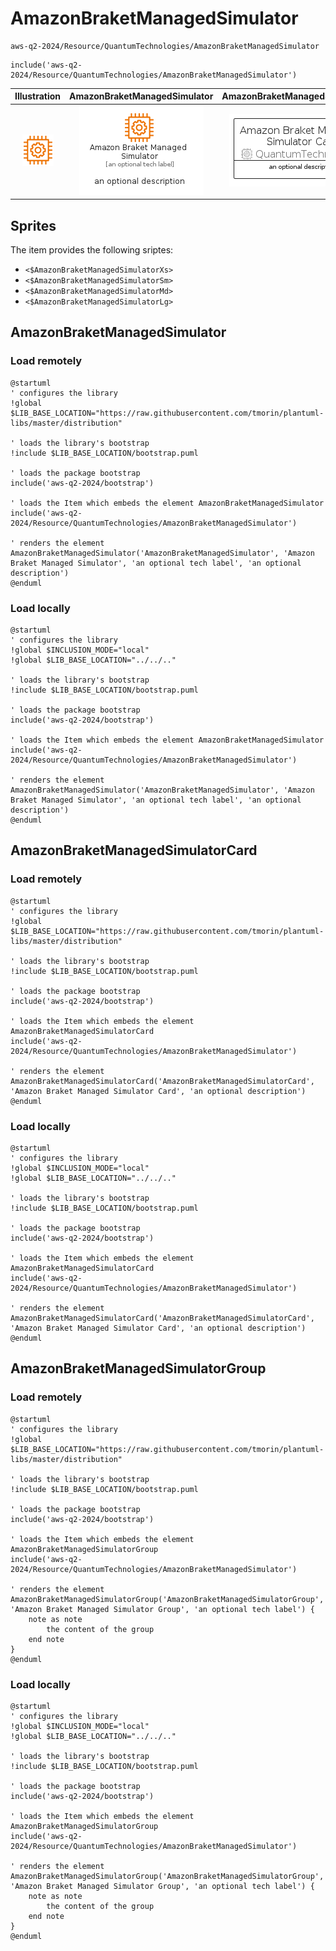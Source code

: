 # AmazonBraketManagedSimulator


```text
aws-q2-2024/Resource/QuantumTechnologies/AmazonBraketManagedSimulator
```

```text
include('aws-q2-2024/Resource/QuantumTechnologies/AmazonBraketManagedSimulator')
```



| Illustration | AmazonBraketManagedSimulator | AmazonBraketManagedSimulatorCard | AmazonBraketManagedSimulatorGroup |
| :---: | :---: | :---: | :---: |
| ![illustration for Illustration](../../../aws-q2-2024/Resource/QuantumTechnologies/AmazonBraketManagedSimulator.png) | ![illustration for AmazonBraketManagedSimulator](../../../aws-q2-2024/Resource/QuantumTechnologies/AmazonBraketManagedSimulator.Local.png) | ![illustration for AmazonBraketManagedSimulatorCard](../../../aws-q2-2024/Resource/QuantumTechnologies/AmazonBraketManagedSimulatorCard.Local.png) | ![illustration for AmazonBraketManagedSimulatorGroup](../../../aws-q2-2024/Resource/QuantumTechnologies/AmazonBraketManagedSimulatorGroup.Local.png) |



## Sprites
The item provides the following sriptes:

- `<$AmazonBraketManagedSimulatorXs>`
- `<$AmazonBraketManagedSimulatorSm>`
- `<$AmazonBraketManagedSimulatorMd>`
- `<$AmazonBraketManagedSimulatorLg>`





## AmazonBraketManagedSimulator

### Load remotely
```plantuml
@startuml
' configures the library
!global $LIB_BASE_LOCATION="https://raw.githubusercontent.com/tmorin/plantuml-libs/master/distribution"

' loads the library's bootstrap
!include $LIB_BASE_LOCATION/bootstrap.puml

' loads the package bootstrap
include('aws-q2-2024/bootstrap')

' loads the Item which embeds the element AmazonBraketManagedSimulator
include('aws-q2-2024/Resource/QuantumTechnologies/AmazonBraketManagedSimulator')

' renders the element
AmazonBraketManagedSimulator('AmazonBraketManagedSimulator', 'Amazon Braket Managed Simulator', 'an optional tech label', 'an optional description')
@enduml
```

### Load locally
```plantuml
@startuml
' configures the library
!global $INCLUSION_MODE="local"
!global $LIB_BASE_LOCATION="../../.."

' loads the library's bootstrap
!include $LIB_BASE_LOCATION/bootstrap.puml

' loads the package bootstrap
include('aws-q2-2024/bootstrap')

' loads the Item which embeds the element AmazonBraketManagedSimulator
include('aws-q2-2024/Resource/QuantumTechnologies/AmazonBraketManagedSimulator')

' renders the element
AmazonBraketManagedSimulator('AmazonBraketManagedSimulator', 'Amazon Braket Managed Simulator', 'an optional tech label', 'an optional description')
@enduml
```

## AmazonBraketManagedSimulatorCard

### Load remotely
```plantuml
@startuml
' configures the library
!global $LIB_BASE_LOCATION="https://raw.githubusercontent.com/tmorin/plantuml-libs/master/distribution"

' loads the library's bootstrap
!include $LIB_BASE_LOCATION/bootstrap.puml

' loads the package bootstrap
include('aws-q2-2024/bootstrap')

' loads the Item which embeds the element AmazonBraketManagedSimulatorCard
include('aws-q2-2024/Resource/QuantumTechnologies/AmazonBraketManagedSimulator')

' renders the element
AmazonBraketManagedSimulatorCard('AmazonBraketManagedSimulatorCard', 'Amazon Braket Managed Simulator Card', 'an optional description')
@enduml
```

### Load locally
```plantuml
@startuml
' configures the library
!global $INCLUSION_MODE="local"
!global $LIB_BASE_LOCATION="../../.."

' loads the library's bootstrap
!include $LIB_BASE_LOCATION/bootstrap.puml

' loads the package bootstrap
include('aws-q2-2024/bootstrap')

' loads the Item which embeds the element AmazonBraketManagedSimulatorCard
include('aws-q2-2024/Resource/QuantumTechnologies/AmazonBraketManagedSimulator')

' renders the element
AmazonBraketManagedSimulatorCard('AmazonBraketManagedSimulatorCard', 'Amazon Braket Managed Simulator Card', 'an optional description')
@enduml
```

## AmazonBraketManagedSimulatorGroup

### Load remotely
```plantuml
@startuml
' configures the library
!global $LIB_BASE_LOCATION="https://raw.githubusercontent.com/tmorin/plantuml-libs/master/distribution"

' loads the library's bootstrap
!include $LIB_BASE_LOCATION/bootstrap.puml

' loads the package bootstrap
include('aws-q2-2024/bootstrap')

' loads the Item which embeds the element AmazonBraketManagedSimulatorGroup
include('aws-q2-2024/Resource/QuantumTechnologies/AmazonBraketManagedSimulator')

' renders the element
AmazonBraketManagedSimulatorGroup('AmazonBraketManagedSimulatorGroup', 'Amazon Braket Managed Simulator Group', 'an optional tech label') {
    note as note
        the content of the group
    end note
}
@enduml
```

### Load locally
```plantuml
@startuml
' configures the library
!global $INCLUSION_MODE="local"
!global $LIB_BASE_LOCATION="../../.."

' loads the library's bootstrap
!include $LIB_BASE_LOCATION/bootstrap.puml

' loads the package bootstrap
include('aws-q2-2024/bootstrap')

' loads the Item which embeds the element AmazonBraketManagedSimulatorGroup
include('aws-q2-2024/Resource/QuantumTechnologies/AmazonBraketManagedSimulator')

' renders the element
AmazonBraketManagedSimulatorGroup('AmazonBraketManagedSimulatorGroup', 'Amazon Braket Managed Simulator Group', 'an optional tech label') {
    note as note
        the content of the group
    end note
}
@enduml
```

